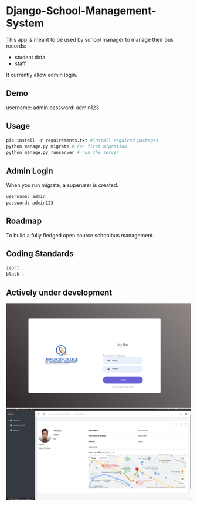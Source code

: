 # Django-School-Management-System

This app is meant to be used by school manager to manage their bus records:
 - student data
 - staff
 

It currently allow  admin login.


## Demo
username: admin
password: admin123


## Usage

```python
pip install -r requirements.txt #install required packages
python manage.py migrate # run first migration
python manage.py runserver # run the server
```

## Admin Login
When you run migrate, a superuser is created.
```bash
username: admin
password: admin123
```

## Roadmap
To build a fully fledged open source schoolbus management.

## Coding Standards
```bash
isort .
black .
```

## Actively under development
![Alt text](image.png)
![Alt text](image-1.png)